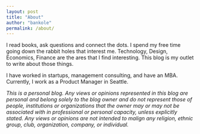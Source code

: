 ```yaml
---
layout: post
title: "About"
author: "bankole"
permalink: /about/
---
```


I read books, ask questions and connect the dots. I spend my free time going down the rabbit holes that interest me. Technology, Design, Economics, Finance are the ares that I find interesting. This blog is my outlet to write about those things.

I have worked in startups, management consulting, and have an MBA. Currently, I work as a Product Manager in Seattle.

_This is a personal blog. Any views or opinions represented in this blog are personal and belong solely to the blog owner and do not represent those of people, institutions or organizations that the owner may or may not be associated with in professional or personal capacity, unless explicitly stated. Any views or opinions are not intended to malign any religion, ethnic group, club, organization, company, or individual._
